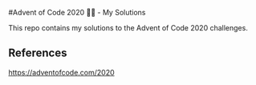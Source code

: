 #Advent of Code 2020 🎅🏼 - My Solutions

This repo contains my solutions to the Advent of Code 2020 challenges.

## References

https://adventofcode.com/2020
